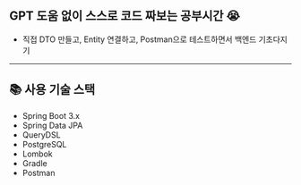 ## GPT 도움 없이 스스로 코드 짜보는 공부시간 😭
- 직접 DTO 만들고, Entity 연결하고, Postman으로 테스트하면서 백엔드 기초다지기

---

## 📚 사용 기술 스택
- Spring Boot 3.x
- Spring Data JPA
- QueryDSL
- PostgreSQL
- Lombok
- Gradle
- Postman
